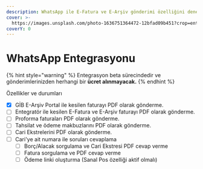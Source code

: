 ```yaml
---
description: WhatsApp ile E-Fatura ve E-Arşiv gönderimi özelliğini deneyimliyoruz.
cover: >-
  https://images.unsplash.com/photo-1636751364472-12bfad09b451?crop=entropy&cs=srgb&fm=jpg&ixid=M3wxOTcwMjR8MHwxfHNlYXJjaHw0fHx3aGF0c2FwcHxlbnwwfHx8fDE3MDU0OTcwOTZ8MA&ixlib=rb-4.0.3&q=85
coverY: 0
---
```


# WhatsApp Entegrasyonu

{% hint style="warning" %}
Entegrasyon beta sürecindedir ve  gönderimlerinizden herhangi bir **ücret alınmayacak.**
{% endhint %}

Özellikler ve durumları

* [x] GİB E-Arşiv Portal ile kesilen faturayı PDF olarak gönderme.
* [ ] Entegratör ile kesilen E-Fatura ve  E-Arşiv  faturayı PDF olarak gönderme.
* [ ] Proforma faturaları PDF olarak gönderme.
* [ ] Tahsilat ve ödeme makbuzlarını PDF olarak gönderme.
* [ ] Cari Ekstrelerini PDF olarak gönderme.
* [ ] Cari'ye ait numara ile soruları cevaplama
  * [ ] Borç/Alacak sorgulama ve Cari Ekstresi PDF cevap verme
  * [ ] Fatura sorgulama ve PDF cevap verme
  * [ ] Ödeme linki oluşturma (Sanal Pos özelliği aktif olmalı)

